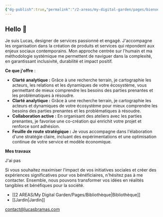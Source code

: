 ```yaml
---
{"dg-publish":true,"permalink":"/2-areas/my-digital-garden/pages/bienvenue/","tags":["gardenEntry"],"dgHomeLink":"false","dgShowBacklinks":"false","dgShowLocalGraph":"false","dgEnableSearch":"false"}
---
```


## Hello 👋

Je suis Lucas, designer de services passionné et engagé. J'accompagne les organisation dans la création de produits et services qui répondent aux enjeux sociaux contemporains. Mon approche centrée sur l'humain et ma méthodologie systémique me permettent de naviguer dans la complexité, en garantissant inclusivité, durabilité et impact positif.

**Ce que j'offre** : 

- **Clarté analytique :** Grâce à une recherche terrain, je cartographie les acteurs, les relations et les dynamiques de votre écosystème, vous permettant de mieux comprendre les besoins des parties prenantes et les problématiques à résoudre.
- **Clarté analytique :** Grâce à une recherche terrain, je cartographie les acteurs et dynamiques de votre écosystème pour mieux comprendre les besoins des parties prenantes et les problématiques à résoudre.
- **Collaboration active :** En organisant des ateliers avec les parties prenantes, je favorise une co-création qui enrichit votre projet et renforce sont adhésion.
- **Feuille de route stratégique :** Je vous accompagne dans l'élaboration d'une stratégie claire, incluant des expérimentations et une optimisation continue de votre service et modèle économique.

**Mes travaux**

J'ai pas 


Si vous souhaitez maximiser l'impact de vos initiatives sociales et créer des expériences significatives pour vos bénéficiaires, n'hésitez pas à me contacter. Ensemble, nous pouvons transformer vos idées en réalités tangibles et bénéfiques pour la société.





- [[2 AREAS/My Digital Garden/Pages/Bibliothèque\|Bibliothèque]]
- [[Jardin\|Jardin]]

contact@lucasbramas.com
